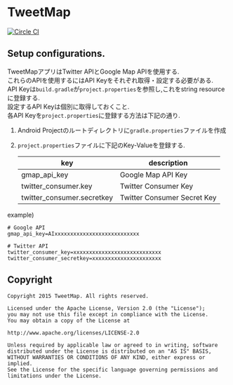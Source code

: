 # TweetMap

[![Circle CI](https://circleci.com/gh/TweetMap/TweetMapForAndroid/tree/master.svg?style=svg)](https://circleci.com/gh/TweetMap/TweetMapForAndroid/tree/master)


## Setup configurations.

TweetMapアプリはTwitter APIとGoogle Map APIを使用する.  
これらのAPIを使用するにはAPI Keyをそれぞれ取得・設定する必要がある.  
API Keyは`build.gradle`が`project.properties`を参照し,これをstring resourceに登録する.  
設定するAPI Keyは個別に取得しておくこと.  
各API Keyを`project.properties`に登録する方法は下記の通り. 

 1. Android Projectのルートディレクトリに`gradle.properties`ファイルを作成
 2. `project.properties`ファイルに下記のKey-Valueを登録する.

    | key                        | description                 |
    |----------------------------|-----------------------------|
    | gmap_api_key               | Google Map API Key          |
    | twitter_consumer.key       | Twitter Consumer Key        |
    | twitter_consumer.secretkey | Twitter Consumer Secret Key |

example)
```
# Google API
gmap_api_key=AIxxxxxxxxxxxxxxxxxxxxxxxxxxx

# Twitter API
twitter_consumer_key=xxxxxxxxxxxxxxxxxxxxxxxxxxxx
twitter_consumer_secretkey=xxxxxxxxxxxxxxxxxxxxxx
```

## Copyright

    Copyright 2015 TweetMap. All rights reserved.

    Licensed under the Apache License, Version 2.0 (the "License");
    you may not use this file except in compliance with the License.
    You may obtain a copy of the License at
    
    http://www.apache.org/licenses/LICENSE-2.0
    
    Unless required by applicable law or agreed to in writing, software
    distributed under the License is distributed on an "AS IS" BASIS,
    WITHOUT WARRANTIES OR CONDITIONS OF ANY KIND, either express or implied.
    See the License for the specific language governing permissions and
    limitations under the License.
